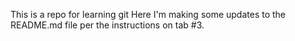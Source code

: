 This is a repo for learning git
Here I'm making some updates to the README.md file per the instructions on tab #3.